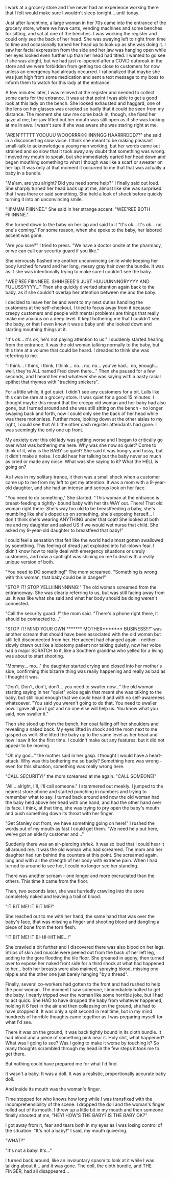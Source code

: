 I work at a grocery store and I've never had an experience working there that I felt would make sure I wouldn't sleep tonight... until today.

Just after lunchtime, a large woman in her 70s came into the entrance of the grocery store, where we have carts, vending machines and some benches for sitting, and sat at one of the benches. I was working the register and could only see the back of her head. She was swaying left to right from time to time and occasionally turned her head up to look up as she was doing it. I saw her facial expression from the side and her jaw was hanging open while her eyes looked even further up than her head had titled. I wanted to go see if she was alright, but we had just re-opened after a COVID outbreak in the store and we were forbidden from getting too close to customers for now unless an emergency had already occurred. I rationalized that maybe she was just high from some medication and sent a text message to my boss to inform them to watch for this lady at the entrance.

A few minutes later, I was relieved at the register and needed to collect some carts for the entrance. It was at that point I was able to get a good look at this lady on the bench. She looked exhausted and haggard, one of the lens on her glasses was cracked so badly that it could be seen from my distance. The moment she saw me come back in, though, she fixed her gaze at me, her jaw lifted but her mouth was still open as if she was looking at me in awe. I wasn't sure if she was aware she was staring right at me. 

"AREN'TTTTT YOOUUU WOOORRRKKIIINNNGG HAARRRDDD??" she said in a disconcerting slow voice. I think she meant to be making pleasant small-talk to acknowledge a young man working, but her words came out strained and so slow that it took away any doubt that something was wrong. I moved my mouth to speak, but she immediately darted her head down and began mouthing something to what I though was like a scarf or sweater on her lap. It was only at that moment it occurred to me that that was actually a baby in a bundle. 

"Ma'am, are you alright? Did you need some help?" I finally said out loud. She sharply turned her head back up at me, almost like she was surprised that I was there or said something. She held a look of shock before quickly turning it into an unconvincing smile.

"III'MMM FIIINNEE." She said in her strange accent. "WEE'REE BOTH FIIIINNNE."

She turned down to the baby on her lap and said to it "It's ok... It's ok... no one's coming." For some reason, when she spoke to the baby, her labored accent was gone.

"Are you sure?" I tried to press. "We have a doctor onsite at the pharmacy, or we can call our security guard if you like."

She nervously flashed me another unconvincing smile while keeping her body lurched forward and her long, messy gray hair over the bundle. It was as if she was intentionally trying to make sure I couldn't see the baby.

"WEE'REE FIIINNEEE. SHHHEEEE'S JUST HUUUUNNNGRYYYY AND FUUUSSYYYY..." Then she quickly diverted attention again back to the baby, as if she couldn't overlap her attention between me and the baby.

I decided to leave her be and went to my next duties handling the customers at the self-checkout. I tried to focus away from it because creepy customers and people with mental problems are things that really make me anxious on a deep level. It kept bothering me that I couldn't see the baby, or that I even knew it was a baby until she looked down and starting mouthing things at it.

"It's ok... it's ok, he's not paying attention to us." I suddenly started hearing from the entrance. It was the old woman talking normally to the baby, but this time at a volume that could be heard. I dreaded to think she was referring to me. 

"I think... I think, I think, I think... no... no, no... you've had... no, enough... well, they're ALL named Fred down there..." Then she paused for a few seconds, and I heard her end whatever she was saying with a nasty racial epithet that rhymes with "trucking snickers".

For a little while, it got quiet. I didn't see any customers for a bit. Lulls like this can be rare at a grocery store. It was quiet for a good 15 minutes. I thought maybe this meant that the creepy old woman and her baby had also gone, but I turned around and she was still sitting on the bench - no longer swaying back and forth, now I could only see the back of her head while was there motionless. Further more, looking down at the other aisles to my right, I could see that ALL the other cash register attendants had gone. I was seemingly the only one up front.

My anxiety over this old lady was getting worse and I began to critically go over what was bothering me here. Why was she now so quiet? Come to think of it, why is the BABY so quiet? She said it was hungry and fussy, but it didn't make a noise. I could hear her talking but the baby never so much as cried or made any noise. What was she saying to it? What the HELL is going on?

As I was in my solitary trance, it then was a small shock when a customer came up to me from my left to get my attention. It was a mom with a 9-year-old daughter, and she had an intense and serious look on her face.

"You need to do something," She started. "This woman at the entrance is breast-feeding a tightly- bound baby with her tits WAY out. There! That old woman right there. She's way too old to be breastfeeding a baby, she's mumbling like she's doped up on something, she's exposing herself... I don't think she's wearing ANYTHING under that coat! She looked at both me and my daughter and asked US if we would wet nurse that child. She asked my 9-year-old daughter to breastfeed that baby!"

I could feel a sensation that felt like the world had almost gotten swallowed by something. This feeling of dread just exploded into full-blown fear. I didn't know how to really deal with emergency situations or unruly customers, and now a spotlight was shining on me to deal with a really unique version of both.

"You need to DO something!" The mom screamed. "Something is wrong with this woman, that baby could be in danger!"

"STOP IT! STOP YELLIIINNNNNNG!" The old woman screamed from the entranceway. She was clearly referring to us, but was still facing away from us. It was like what she said and what her body should be doing weren't connected. 

"Call the security guard..!" the mom said. "There's a phone right there, it should be connected to..."

"STOP IT! MIND YOUR OWN \*\*\*\*\*\*\* MOTHER\*\*\*\*\*\*\* BUSINESS!!!" was another scream that should have been associated with the old woman but still felt disconnected from her. Her accent had changed again - neither slowly drawn out like a lobotomy patient nor talking quietly, now her voice had a major SCRATCH to it, like a Southern grandma who yelled for a living was about to start shooting.

"Mommy... mo..." the daughter started crying and closed into her mother's side, confirming this bizarre thing was really happening and really as bad as I thought it was.

"Don't. Don't, don't, don't... you need to swaller now..." the old woman starting saying in her "quiet" voice again that meant she was talking to the baby, but still loud enough that we could hear it and with no self-awareness whatsoever. "You said you weren't going to do that. You need to swaller now. I gave all you I got and no one else will help us. You know what you said, now swaller it."

Then she stood up from the bench, her coat falling off her shoulders and revealing a naked back. My eyes lifted in shock and the mom next to me gasped as well. She lifted the baby up to the same level as her head and now I saw it for the first time. I couldn't make out any features, but it did not appear to be moving. 

"Oh my god..." the mother said in her gasp. I thought I would have a heart-attack. Why was this bothering me so badly? Something here was wrong - even for this situation, something was really wrong here.

"CALL SECURITY!" the mom screamed at me again. "CALL SOMEONE!"

"All... alright, I'll, I'll call someone." I stammered out meekly. I jumped to the nearest store phone and started punching in numbers and trying to remember what to say. I turned back around and now the old woman had the baby held above her head with one hand, and had the other hand over its face. I think, at that time, she was trying to pry open the baby's mouth and push something down its throat with her finger.

"Get Stanley out front, we have something going on here!" I rushed the words out of my mouth as fast I could get them. "We need help out here, we've got an elderly customer and..."

Suddenly there was an air-piercing shriek. It was so loud that I could hear it all around me. It was the old woman who had screamed. The mom and her daughter had run behind the counters at this point. She screamed again, long and with all the strength of her body with extreme pain. When I had turned to around to see her, I could no longer see her standing.

There was another scream - one longer and more excruciated than the others. This time it came from the floor.

Then, two seconds later, she was hurriedly crawling into the store completely naked and leaving a trail of blood. 

"IT BIT ME! IT BIT ME!"

She reached out to me with her hand, the same hand that was over the baby's face, that was missing a finger and shooting blood and dangling a piece of bone from the torn flesh.

"IT BIT ME! IT BI-HI-HIT ME...!" 

She crawled a bit further and I discovered there was also blood on her legs. Strips of skin and muscle were peeled out from the back of her left leg, adding to the gore flooding the tile floor. She groaned in agony, then turned over to expose her naked front side for a third shock at what had happened to her... both her breasts were also maimed, spraying blood, missing one nipple and the other one just barely hanging "by a thread".

Finally, several co-workers had gotten to the front and had rushed to help the poor woman. The moment I saw someone, I immediately bolted to get the baby. I nearly tripped over the woman like some horrible joke, but I had to act quick. She HAD to have dropped the baby from whatever happened, holding it 6 feet in the air and then collapsing on the ground, she had to have dropped it. It was only a split second in real time, but in my mind hundreds of horrible thoughts came together as I was preparing myself for what I'd see.

There it was on the ground, it was back tightly bound in its cloth bundle. It had blood and a piece of something pink near it. Holy shit, what happened? What was I going to see? Was I going to make it worse by touching it? So many thoughts scrambled through my head in the few steps it took me to get there.

But nothing could have prepared me for what I'd find.

It wasn't a baby. It was a doll. It was a realistic, proportionally accurate baby doll. 

And inside its mouth was the woman's finger.

Time stopped for who knows how long while I was transfixed with the incomprehensibility of the scene. I dropped the doll and the woman's finger rolled out of its mouth. I threw up a little bit in my mouth and then someone finally shouted at me, "HEY! HOW'S THE BABY? IS THE BABY OK?"

I got away from it, fear and tears both in my eyes as I was losing control of the situation. "It's not a baby!" I said, my mouth quivering.

"WHAT?"

"It's not a baby! It's..."

I turned back around, like an involuntary spasm to look at it while I was talking about it... and it was gone. The doll, the cloth bundle, and THE FINGER, had all disappeared...